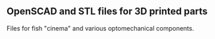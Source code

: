 ## OpenSCAD and STL files for 3D printed parts

Files for fish "cinema" and various optomechanical components.
